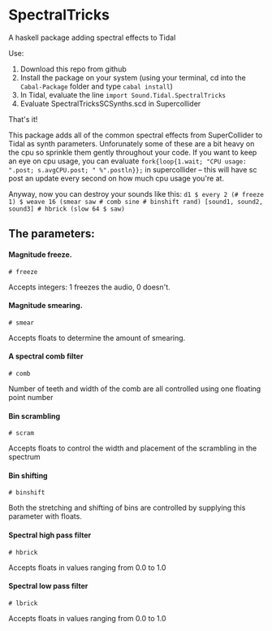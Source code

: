 # SpectralTricks
A haskell package adding spectral effects to Tidal

Use:
1. Download this repo from github
2. Install the package on your system (using your terminal, cd into the `Cabal-Package` folder and type `cabal install`)
3. In Tidal, evaluate the line `import Sound.Tidal.SpectralTricks`
4. Evaluate SpectralTricksSCSynths.scd in Supercollider

That's it!

This package adds all of the common spectral effects from SuperCollider to Tidal as synth parameters. 
Unforunately some of these are a bit heavy on the cpu so sprinkle them gently throughout your code. If you want to keep an eye on cpu usage, you can evaluate `fork{loop{1.wait; "CPU usage: ".post; s.avgCPU.post; " %".postln}};` in supercollider – this will have sc post an update every second on how much cpu usage you're at.

Anyway, now you can destroy your sounds like this: `d1 $ every 2 (# freeze 1) $ weave 16 (smear saw # comb sine # binshift rand) [sound1, sound2, sound3] # hbrick (slow 64 $ saw)`

## The parameters:

#### Magnitude freeze.
`# freeze`

Accepts integers: 1 freezes the audio, 0 doesn't. 

#### Magnitude smearing. 
`# smear`

Accepts floats to determine the amount of smearing. 

#### A spectral comb filter
`# comb`

Number of teeth and width of the comb are all controlled using one floating point number

#### Bin scrambling
`# scram`

Accepts floats to control the width and placement of the scrambling in the spectrum

#### Bin shifting
`# binshift`

Both the stretching and shifting of bins are controlled by supplying this parameter with floats. 

#### Spectral high pass filter
`# hbrick`

Accepts floats in values ranging from 0.0 to 1.0

#### Spectral low pass filter
`# lbrick`

Accepts floats in values ranging from 0.0 to 1.0
